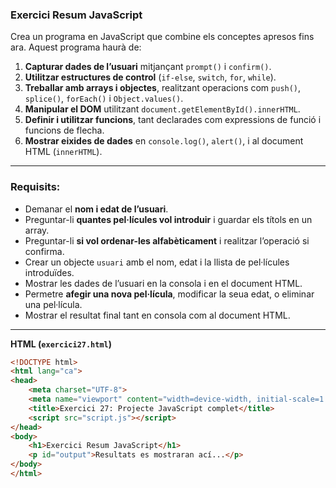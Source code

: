### **Exercici Resum JavaScript**

Crea un programa en JavaScript que combine els conceptes apresos fins ara. Aquest programa haurà de:

1. **Capturar dades de l’usuari** mitjançant `prompt()` i `confirm()`.
2. **Utilitzar estructures de control** (`if-else`, `switch`, `for`, `while`).
3. **Treballar amb arrays i objectes**, realitzant operacions com `push()`, `splice()`, `forEach()` i `Object.values()`.
4. **Manipular el DOM** utilitzant `document.getElementById().innerHTML`.
5. **Definir i utilitzar funcions**, tant declarades com expressions de funció i funcions de flecha.
6. **Mostrar eixides de dades** en `console.log()`, `alert()`, i al document HTML (`innerHTML`).

---

### **Requisits:**

- Demanar el **nom i edat de l’usuari**.
- Preguntar-li **quantes pel·lícules vol introduir** i guardar els títols en un array.
- Preguntar-li **si vol ordenar-les alfabèticament** i realitzar l’operació si confirma.
- Crear un objecte `usuari` amb el nom, edat i la llista de pel·lícules introduïdes.
- Mostrar les dades de l’usuari en la consola i en el document HTML.
- Permetre **afegir una nova pel·lícula**, modificar la seua edat, o eliminar una pel·lícula.
- Mostrar el resultat final tant en consola com al document HTML.

---

**HTML (`exercici27.html`)**
```html
<!DOCTYPE html>
<html lang="ca">
<head>
    <meta charset="UTF-8">
    <meta name="viewport" content="width=device-width, initial-scale=1.0">
    <title>Exercici 27: Projecte JavaScript complet</title>
    <script src="script.js"></script>
</head>
<body>
    <h1>Exercici Resum JavaScript</h1>
    <p id="output">Resultats es mostraran ací...</p>
</body>
</html>
```


